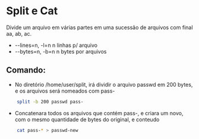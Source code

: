 # Split e Cat

Divide um arquivo em várias partes em uma sucessão de arquivos com final aa, ab, ac.

* --lines=n, -l=n    n linhas p/ arquivo
* --bytes=n, -b=n    n bytes por arquivos

## Comando:

- No diretório /home/user/split, irá dividir o arquivo passwd em 200 bytes, e os arquivos será nomeados com pass-
```bash
    split -b 200 passwd pass-
```
- Concatenara todos os arquivos que contém pass-, e criara um novo, com o mesmo quantidade de bytes do original, e conteudo
```bash
    cat pass-* > passwd-new
```


